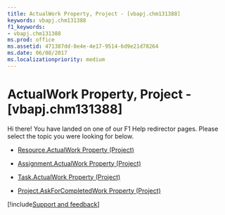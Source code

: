 ```yaml
---
title: ActualWork Property, Project - [vbapj.chm131388]
keywords: vbapj.chm131388
f1_keywords:
- vbapj.chm131388
ms.prod: office
ms.assetid: 471387dd-8e4e-4e17-9514-6d9e21d78264
ms.date: 06/08/2017
ms.localizationpriority: medium
---
```



# ActualWork Property, Project - [vbapj.chm131388]

Hi there! You have landed on one of our F1 Help redirector pages. Please select the topic you were looking for below.

- [Resource.ActualWork Property (Project)](https://msdn.microsoft.com/library/1f4e3558-17c7-506b-3ff1-41da110aeec3%28Office.15%29.aspx)

- [Assignment.ActualWork Property (Project)](https://msdn.microsoft.com/library/10a4102c-0549-a9b3-94bd-5aa1c5d8b813%28Office.15%29.aspx)

- [Task.ActualWork Property (Project)](https://msdn.microsoft.com/library/22425eb3-c40f-9f85-9f91-74efda8c9838%28Office.15%29.aspx)

- [Project.AskForCompletedWork Property (Project)](https://msdn.microsoft.com/library/54380c01-ae6f-a378-a46b-bfe0064fbc5f%28Office.15%29.aspx)

[!include[Support and feedback](~/includes/feedback-boilerplate.md)]